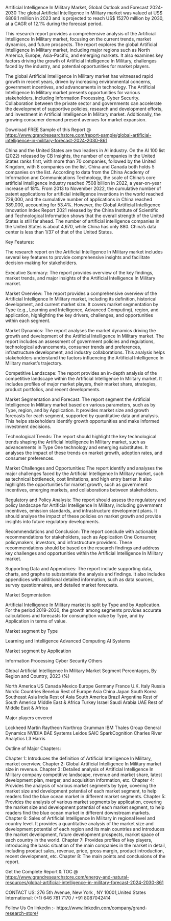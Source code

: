 Artificial Intelligence In Military Market, Global Outlook and Forecast 2024-2030
The global Artificial Intelligence In Military market was valued at US$ 6809.1 million in 2023 and is projected to reach US$ 15270 million by 2030, at a CAGR of 12.1% during the forecast period.

This research report provides a comprehensive analysis of the Artificial Intelligence In Military market, focusing on the current trends, market dynamics, and future prospects. The report explores the global Artificial Intelligence In Military market, including major regions such as North America, Europe, Asia-Pacific, and emerging markets. It also examines key factors driving the growth of Artificial Intelligence In Military, challenges faced by the industry, and potential opportunities for market players.

The global Artificial Intelligence In Military market has witnessed rapid growth in recent years, driven by increasing environmental concerns, government incentives, and advancements in technology. The Artificial Intelligence In Military market presents opportunities for various stakeholders, including Information Processing, Cyber Security. Collaboration between the private sector and governments can accelerate the development of supportive policies, research and development efforts, and investment in Artificial Intelligence In Military market. Additionally, the growing consumer demand present avenues for market expansion.

Download FREE Sample of this Report @ https://www.grandresearchstore.com/report-sample/global-artificial-intelligence-in-military-forecast-2024-2030-861

China and the United States are two leaders in AI industry. On the AI 100 list (2022) released by CB Insights, the number of companies in the United States ranks first, with more than 70 companies, followed by the United Kingdom, with 8 companies on the list. China and Canada both holds 5 companies on the list. According to data from the China Academy of Information and Communications Technology, the scale of China’s core artificial intelligence industry reached ?508 billion in 2022, a year-on-year increase of 18%. From 2013 to November 2022, the cumulative number of patent applications for artificial intelligence inventions in the world reached 729,000, and the cumulative number of applications in China reached 389,000, accounting for 53.4%. However, the Global Artificial Intelligence Innovation Index Report 2021 released by the China Institute of Scientific and Technological Information shows that the overall strength of the United States is still far ahead. The number of artificial intelligence companies in the United States is about 4,670, while China has only 880. China’s data center is less than 1/37 of that of the United States.

Key Features:

The research report on the Artificial Intelligence In Military market includes several key features to provide comprehensive insights and facilitate decision-making for stakeholders.

Executive Summary: The report provides overview of the key findings, market trends, and major insights of the Artificial Intelligence In Military market.

Market Overview: The report provides a comprehensive overview of the Artificial Intelligence In Military market, including its definition, historical development, and current market size. It covers market segmentation by Type (e.g., Learning and Intelligence, Advanced Computing), region, and application, highlighting the key drivers, challenges, and opportunities within each segment.

Market Dynamics: The report analyses the market dynamics driving the growth and development of the Artificial Intelligence In Military market. The report includes an assessment of government policies and regulations, technological advancements, consumer trends and preferences, infrastructure development, and industry collaborations. This analysis helps stakeholders understand the factors influencing the Artificial Intelligence In Military market’s trajectory.

Competitive Landscape: The report provides an in-depth analysis of the competitive landscape within the Artificial Intelligence In Military market. It includes profiles of major market players, their market share, strategies, product portfolios, and recent developments.

Market Segmentation and Forecast: The report segment the Artificial Intelligence In Military market based on various parameters, such as by Type, region, and by Application. It provides market size and growth forecasts for each segment, supported by quantitative data and analysis. This helps stakeholders identify growth opportunities and make informed investment decisions.

Technological Trends: The report should highlight the key technological trends shaping the Artificial Intelligence In Military market, such as advancements in Type One technology and emerging substitutes. It analyses the impact of these trends on market growth, adoption rates, and consumer preferences.

Market Challenges and Opportunities: The report identify and analyses the major challenges faced by the Artificial Intelligence In Military market, such as technical bottleneck, cost limitations, and high entry barrier. It also highlights the opportunities for market growth, such as government incentives, emerging markets, and collaborations between stakeholders.

Regulatory and Policy Analysis: The report should assess the regulatory and policy landscape for Artificial Intelligence In Military, including government incentives, emission standards, and infrastructure development plans. It should analyse the impact of these policies on market growth and provide insights into future regulatory developments.

Recommendations and Conclusion: The report conclude with actionable recommendations for stakeholders, such as Application One Consumer, policymakers, investors, and infrastructure providers. These recommendations should be based on the research findings and address key challenges and opportunities within the Artificial Intelligence In Military market.

Supporting Data and Appendices: The report include supporting data, charts, and graphs to substantiate the analysis and findings. It also includes appendices with additional detailed information, such as data sources, survey questionnaires, and detailed market forecasts.

Market Segmentation

Artificial Intelligence In Military market is split by Type and by Application. For the period 2019-2030, the growth among segments provides accurate calculations and forecasts for consumption value by Type, and by Application in terms of value.

Market segment by Type

Learning and Intelligence
Advanced Computing
AI Systems

Market segment by Application

Information Processing
Cyber Security
Others

Global Artificial Intelligence In Military Market Segment Percentages, By Region and Country, 2023 (%)

North America
US
Canada
Mexico
Europe
Germany
France
U.K.
Italy
Russia
Nordic Countries
Benelux
Rest of Europe
Asia
China
Japan
South Korea
Southeast Asia
India
Rest of Asia
South America
Brazil
Argentina
Rest of South America
Middle East & Africa
Turkey
Israel
Saudi Arabia
UAE
Rest of Middle East & Africa

Major players covered

Lockheed Martin
Raytheon
Northrop Grumman
IBM
Thales Group
General Dynamics
NVIDIA
BAE Systems
Leidos
SAIC
SparkCognition
Charles River Analytics
L3 Harris

Outline of Major Chapters:

Chapter 1: Introduces the definition of Artificial Intelligence In Military, market overview.
Chapter 2: Global Artificial Intelligence In Military market size in revenue.
Chapter 3: Detailed analysis of Artificial Intelligence In Military company competitive landscape, revenue and market share, latest development plan, merger, and acquisition information, etc.
Chapter 4: Provides the analysis of various market segments by type, covering the market size and development potential of each market segment, to help readers find the blue ocean market in different market segments.
Chapter 5: Provides the analysis of various market segments by application, covering the market size and development potential of each market segment, to help readers find the blue ocean market in different downstream markets.
Chapter 6: Sales of Artificial Intelligence In Military in regional level and country level. It provides a quantitative analysis of the market size and development potential of each region and its main countries and introduces the market development, future development prospects, market space of each country in the world.
Chapter 7: Provides profiles of key players, introducing the basic situation of the main companies in the market in detail, including product sales, revenue, price, gross margin, product introduction, recent development, etc.
Chapter 8: The main points and conclusions of the report.

Get the Complete Report & TOC @ https://www.grandresearchstore.com/energy-and-natural-resources/global-artificial-intelligence-in-military-forecast-2024-2030-861

CONTACT US:
276 5th Avenue, New York , NY 10001,United States
International: (+1) 646 781 7170 / +91 8087042414

Follow Us On linkedin :- https://www.linkedin.com/company/grand-research-store/
